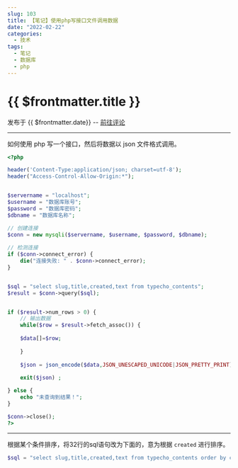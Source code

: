 ```yaml
---
slug: 103
title: 【笔记】使用php写接口文件调用数据
date: "2022-02-22"
categories: 
  - 技术
tags: 
  - 笔记
  - 数据库
  - php
---
```



# {{ $frontmatter.title }}

发布于 {{ $frontmatter.date}} -- [前往评论](https://zishu.me)

---



如何使用 php 写一个接口，然后将数据以 json 文件格式调用。



```php
<?php

header('Content-Type:application/json; charset=utf-8');
header("Access-Control-Allow-Origin:*");


$servername = "localhost";
$username = "数据库账号";
$password = "数据库密码";
$dbname = "数据库名称";

// 创建连接
$conn = new mysqli($servername, $username, $password, $dbname);
 
// 检测连接
if ($conn->connect_error) {
    die("连接失败: " . $conn->connect_error);
}


$sql = "select slug,title,created,text from typecho_contents";
$result = $conn->query($sql);


if ($result->num_rows > 0) {
    // 输出数据
    while($row = $result->fetch_assoc()) {
        
    $data[]=$row;
    
    }
    
    $json = json_encode($data,JSON_UNESCAPED_UNICODE|JSON_PRETTY_PRINT);//把数据转换为JSON数据.
    
    exit($json) ;

} else {
    echo "未查询到结果！";
}

$conn->close();
?>

```

---

根据某个条件排序，将32行的sql语句改为下面的，意为根据 `created` 进行排序。

```php
$sql = "select slug,title,created,text from typecho_contents order by created desc";
```